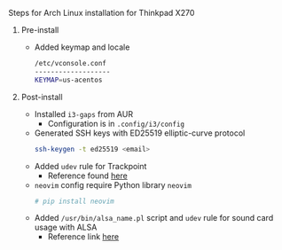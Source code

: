 Steps for Arch Linux installation for Thinkpad X270

1. Pre-install

	* Added keymap and locale
		```bash
		/etc/vconsole.conf
		-------------------
		KEYMAP=us-acentos
		```

2. Post-install


	* Installed `i3-gaps` from AUR
		* Configuration is in `.config/i3/config`
	* Generated SSH keys with ED25519 elliptic-curve protocol
		```bash
		ssh-keygen -t ed25519 <email>
		```
	* Added `udev` rule for Trackpoint
		* Reference found [here](https://wiki.archlinux.org/index.php/TrackPoint)
    * `neovim` config require Python library `neovim`
        ```bash
        # pip install neovim
        ```
    * Added `/usr/bin/alsa_name.pl` script and `udev` rule for sound card usage
      with ALSA
        * Reference link [here](https://alsa.opensrc.org/Udev#Example_to_map_USB_Ports_to_ALSA_card_numbers_and_add_each_sound_card_to_a_combined.2C_single_interface_device)
